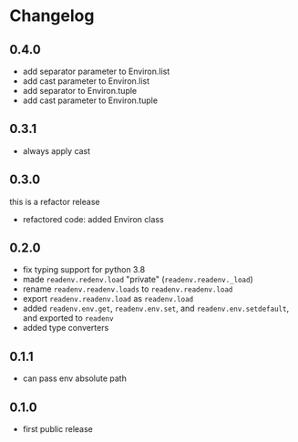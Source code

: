 # Changelog

## 0.4.0

* add separator parameter to Environ.list
* add cast parameter to Environ.list
* add separator to Environ.tuple
* add cast parameter to Environ.tuple

## 0.3.1

* always apply cast

## 0.3.0

this is a refactor release

* refactored code: added Environ class

## 0.2.0

* fix typing support for python 3.8
* made `readenv.redenv.load` "private" (`readenv.readenv._load`)
* rename `readenv.readenv.loads` to `readenv.readenv.load`
* export `readenv.readenv.load` as `readenv.load`
* added `readenv.env.get`, `readenv.env.set`, and `readenv.env.setdefault`,
  and exported to `readenv`
* added type converters

## 0.1.1

* can pass env absolute path

## 0.1.0

* first public release
